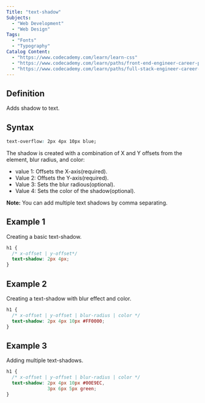 ```yaml
---
Title: "text-shadow"
Subjects:
  - "Web Development"
  - "Web Design"
Tags:
  - "Fonts"
  - "Typography"
Catalog Content:
  - "https://www.codecademy.com/learn/learn-css"
  - "https://www.codecademy.com/learn/paths/front-end-engineer-career-path"
  - "https://www.codecademy.com/learn/paths/full-stack-engineer-career-path"
---
```


## Definition 

Adds shadow to text. 

## Syntax

```css
text-overflow: 2px 4px 10px blue;
```

The shadow is created with a combination of X and Y offsets from the element, blur radius, and color:

- value 1: Offsets the X-axis(required).
- Value 2: Offsets the Y-axis(required). 
- Value 3: Sets the blur radious(optional).
- Value 4: Sets the color of the shadow(optional).

**Note:** You can add multiple text shadows by comma separating. 

## Example 1

Creating a basic text-shadow.

```css
h1 {
  /* x-offset | y-offset*/
  text-shadow: 2px 4px; 
}
```

## Example 2

Creating a text-shadow with blur effect and color.

```css
h1 {
  /* x-offset | y-offset | blur-radius | color */
  text-shadow: 2px 4px 10px #FF0000; 
}
```

## Example 3

Adding multiple text-shadows.

```css
h1 {
  /* x-offset | y-offset | blur-radius | color */
  text-shadow: 2px 4px 10px #00E9EC,
               3px 6px 5px green; 
}
```
